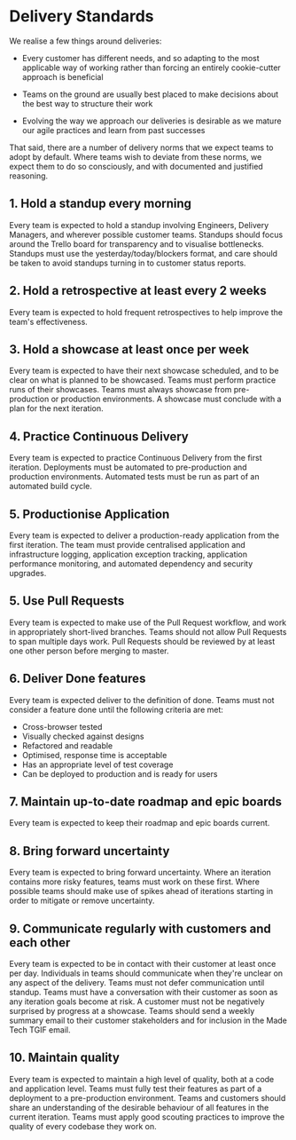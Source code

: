 # Delivery Standards

We realise a few things around deliveries:

- Every customer has different needs, and so adapting to the most applicable way of working rather than forcing an entirely cookie-cutter approach is beneficial

- Teams on the ground are usually best placed to make decisions about the best way to structure their work

- Evolving the way we approach our deliveries is desirable as we mature our agile practices and learn from past successes

That said, there are a number of delivery norms that we expect teams to adopt by default. Where teams wish to deviate from these norms, we expect them to do so consciously, and with documented and justified reasoning.

## 1. Hold a standup every morning

Every team is expected to hold a standup involving Engineers, Delivery Managers, and wherever possible customer teams. Standups should focus around the Trello board for transparency and to visualise bottlenecks. Standups must use the yesterday/today/blockers format, and care should be taken to avoid standups turning in to customer status reports.

## 2. Hold a retrospective at least every 2 weeks

Every team is expected to hold frequent retrospectives to help improve the team's effectiveness.

## 3. Hold a showcase at least once per week

Every team is expected to have their next showcase scheduled, and to be clear on what is planned to be showcased. Teams must perform practice runs of their showcases. Teams must always showcase from pre-production or production environments. A showcase must conclude with a plan for the next iteration.

## 4. Practice Continuous Delivery

Every team is expected to practice Continuous Delivery from the first iteration. Deployments must be automated to pre-production and production environments. Automated tests must be run as part of an automated build cycle.

## 5. Productionise Application

Every team is expected to deliver a production-ready application from the first iteration. The team must provide centralised application and infrastructure logging, application exception tracking, application performance monitoring, and automated dependency and security upgrades.

## 5. Use Pull Requests

Every team is expected to make use of the Pull Request workflow, and work in appropriately short-lived branches. Teams should not allow Pull Requests to span multiple days work. Pull Requests should be reviewed by at least one other person before merging to master.

## 6. Deliver Done features

Every team is expected deliver to the definition of done. Teams must not consider a feature done until the following criteria are met:

  * Cross-browser tested
  * Visually checked against designs
  * Refactored and readable
  * Optimised, response time is acceptable
  * Has an appropriate level of test coverage
  * Can be deployed to production and is ready for users

## 7. Maintain up-to-date roadmap and epic boards

Every team is expected to keep their roadmap and epic boards current.

## 8. Bring forward uncertainty

Every team is expected to bring forward uncertainty. Where an iteration contains more risky features, teams must work on these first. Where possible teams should make use of spikes ahead of iterations starting in order to mitigate or remove uncertainty.

## 9. Communicate regularly with customers and each other

Every team is expected to be in contact with their customer at least once per day. Individuals in teams should communicate when they're unclear on any aspect of the delivery. Teams must not defer communication until standup. Teams must have a conversation with their customer as soon as any iteration goals become at risk. A customer must not be negatively surprised by progress at a showcase. Teams should send a weekly summary email to their customer stakeholders and for inclusion in the Made Tech TGIF email.

## 10. Maintain quality

Every team is expected to maintain a high level of quality, both at a code and application level. Teams must fully test their features as part of a deployment to a pre-production environment. Teams and customers should share an understanding of the desirable behaviour of all features in the current iteration. Teams must apply good scouting practices to improve the quality of every codebase they work on.
